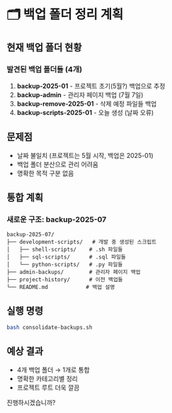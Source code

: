 # 🗂️ 백업 폴더 정리 계획

## 현재 백업 폴더 현황

### 발견된 백업 폴더들 (4개)
1. **backup-2025-01** - 프로젝트 초기(5월?) 백업으로 추정
2. **backup-admin** - 관리자 페이지 백업 (7월 7일)
3. **backup-remove-2025-01** - 삭제 예정 파일들 백업
4. **backup-scripts-2025-01** - 오늘 생성 (날짜 오류)

## 문제점
- 날짜 불일치 (프로젝트는 5월 시작, 백업은 2025-01)
- 백업 폴더 분산으로 관리 어려움
- 명확한 목적 구분 없음

## 통합 계획

### 새로운 구조: backup-2025-07
```
backup-2025-07/
├── development-scripts/   # 개발 중 생성된 스크립트
│   ├── shell-scripts/    # .sh 파일들
│   ├── sql-scripts/      # .sql 파일들
│   └── python-scripts/   # .py 파일들
├── admin-backups/        # 관리자 페이지 백업
├── project-history/      # 이전 백업들
└── README.md            # 백업 설명
```

## 실행 명령
```bash
bash consolidate-backups.sh
```

## 예상 결과
- 4개 백업 폴더 → 1개로 통합
- 명확한 카테고리별 정리
- 프로젝트 루트 더욱 깔끔

진행하시겠습니까?
